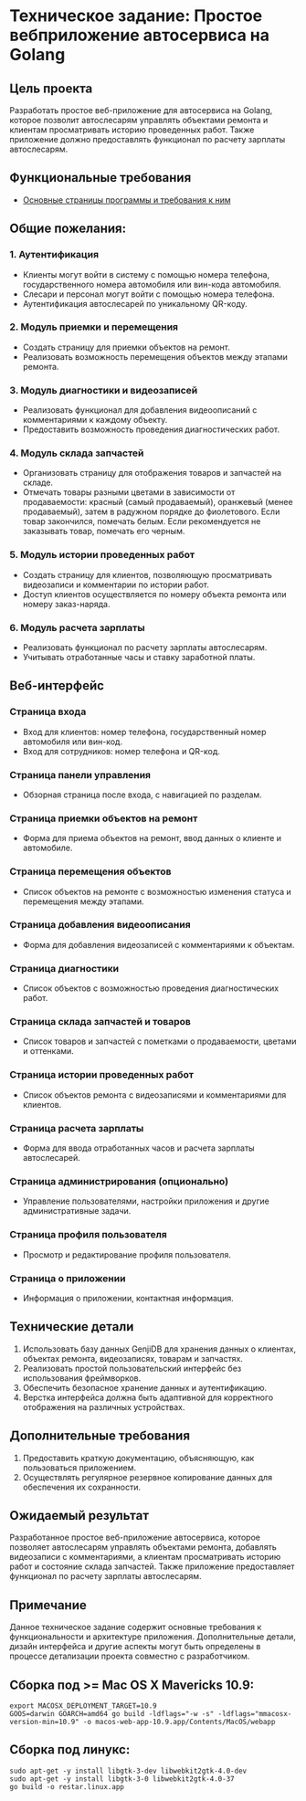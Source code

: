 # Техническое задание: Простое вебприложение автосервиса на Golang

## Цель проекта
Разработать простое веб-приложение для автосервиса на Golang, которое позволит автослесарям управлять объектами ремонта и клиентам просматривать историю проведенных работ. Также приложение должно предоставлять функционал по расчету зарплаты автослесарям.


## Функциональные требования

- [Основные страницы программы и требования к ним](wiki/README.md)





## Общие пожелания:
### 1. Аутентификация
- Клиенты могут войти в систему с помощью номера телефона, государственного номера автомобиля или вин-кода автомобиля.
- Слесари и персонал могут войти с помощью номера телефона.
- Аутентификация автослесарей по уникальному QR-коду.

### 2. Модуль приемки и перемещения
- Создать страницу для приемки объектов на ремонт.
- Реализовать возможность перемещения объектов между этапами ремонта.

### 3. Модуль диагностики и видеозаписей
- Реализовать функционал для добавления видеоописаний с комментариями к каждому объекту.
- Предоставить возможность проведения диагностических работ.

### 4. Модуль склада запчастей
- Организовать страницу для отображения товаров и запчастей на складе.
- Отмечать товары разными цветами в зависимости от продаваемости: красный (самый продаваемый), оранжевый (менее продаваемый), затем в радужном порядке до фиолетового. Если товар закончился, помечать белым. Если рекомендуется не заказывать товар, помечать его черным.

### 5. Модуль истории проведенных работ
- Создать страницу для клиентов, позволяющую просматривать видеозаписи и комментарии по истории работ.
- Доступ клиентов осуществляется по номеру объекта ремонта или номеру заказ-наряда.

### 6. Модуль расчета зарплаты
- Реализовать функционал по расчету зарплаты автослесарям.
- Учитывать отработанные часы и ставку заработной платы.

## Веб-интерфейс

### Страница входа
- Вход для клиентов: номер телефона, государственный номер автомобиля или вин-код.
- Вход для сотрудников: номер телефона и QR-код.

### Страница панели управления
- Обзорная страница после входа, с навигацией по разделам.

### Страница приемки объектов на ремонт
- Форма для приема объектов на ремонт, ввод данных о клиенте и автомобиле.

### Страница перемещения объектов
- Список объектов на ремонте с возможностью изменения статуса и перемещения между этапами.

### Страница добавления видеоописания
- Форма для добавления видеозаписей с комментариями к объектам.

### Страница диагностики
- Список объектов с возможностью проведения диагностических работ.

### Страница склада запчастей и товаров
- Список товаров и запчастей с пометками о продаваемости, цветами и оттенками.

### Страница истории проведенных работ
- Список объектов ремонта с видеозаписями и комментариями для клиентов.

### Страница расчета зарплаты
- Форма для ввода отработанных часов и расчета зарплаты автослесарей.

### Страница администрирования (опционально)
- Управление пользователями, настройки приложения и другие административные задачи.

### Страница профиля пользователя
- Просмотр и редактирование профиля пользователя.

### Страница о приложении
- Информация о приложении, контактная информация.

## Технические детали

1. Использовать базу данных GenjiDB для хранения данных о клиентах, объектах ремонта, видеозаписях, товарам и запчастях.
2. Реализовать простой пользовательский интерфейс без использования фреймворков.
3. Обеспечить безопасное хранение данных и аутентификацию.
4. Верстка интерфейса должна быть адаптивной для корректного отображения на различных устройствах.

## Дополнительные требования

1. Предоставить краткую документацию, объясняющую, как пользоваться приложением.
2. Осуществлять регулярное резервное копирование данных для обеспечения их сохранности.

## Ожидаемый результат

Разработанное простое веб-приложение автосервиса, которое позволяет автослесарям управлять объектами ремонта, добавлять видеозаписи с комментариями, а клиентам просматривать историю работ и состояние склада запчастей. Также приложение предоставляет функционал по расчету зарплаты автослесарям.

## Примечание

Данное техническое задание содержит основные требования к функциональности и архитектуре приложения. Дополнительные детали, дизайн интерфейса и другие аспекты могут быть определены в процессе детализации проекта совместно с разработчиком.


## Сборка под >= Mac OS X Mavericks 10.9:

```
export MACOSX_DEPLOYMENT_TARGET=10.9
GOOS=darwin GOARCH=amd64 go build -ldflags="-w -s" -ldflags="mmacosx-version-min=10.9" -o macos-web-app-10.9.app/Contents/MacOS/webapp
```

## Сборка под линукс:

```
sudo apt-get -y install libgtk-3-dev libwebkit2gtk-4.0-dev
sudo apt-get -y install libgtk-3-0 libwebkit2gtk-4.0-37
go build -o restar.linux.app
```


